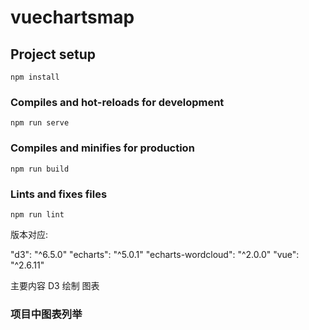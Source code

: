 # vuechartsmap

## Project setup
```
npm install
```

### Compiles and hot-reloads for development
```
npm run serve
```

### Compiles and minifies for production
```
npm run build
```

### Lints and fixes files
```
npm run lint
```

版本对应: 

"d3": "^6.5.0"
"echarts": "^5.0.1"
"echarts-wordcloud": "^2.0.0"
"vue": "^2.6.11"

主要内容 D3 绘制 图表

### 项目中图表列举

